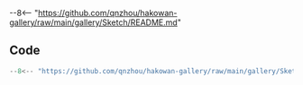 --8<-- "https://github.com/qnzhou/hakowan-gallery/raw/main/gallery/Sketch/README.md"

## Code

```py
--8<-- "https://github.com/qnzhou/hakowan-gallery/raw/main/gallery/Sketch/sketch.py"
```
